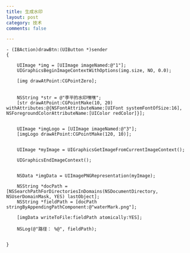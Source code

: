 ```yaml
---
title: 生成水印
layout: post
category: 技术
comments: false

---
```






	- (IBAction)drawBtn:(UIButton *)sender
	{
	    
	    UIImage *img = [UIImage imageNamed:@"1"];
	    UIGraphicsBeginImageContextWithOptions(img.size, NO, 0.0);
	    
	    [img drawAtPoint:CGPointZero];
	    
	    
	    NSString *str = @"李平的水印嘿嘿";
	    [str drawAtPoint:CGPointMake(10, 20) withAttributes:@{NSFontAttributeName:[UIFont systemFontOfSize:16], NSForegroundColorAttributeName:[UIColor redColor]}];
	    
	    
	    UIImage *imgLogo = [UIImage imageNamed:@"3"];
	    [imgLogo drawAtPoint:CGPointMake(120, 10)];
	    
	    
	    UIImage *myImage = UIGraphicsGetImageFromCurrentImageContext();
	    
	    UIGraphicsEndImageContext();
	    
	    
	    NSData *imgData = UIImagePNGRepresentation(myImage);
	    
	    NSString *docPath = [NSSearchPathForDirectoriesInDomains(NSDocumentDirectory, NSUserDomainMask, YES) lastObject];
	    NSString *fieldPath = [docPath stringByAppendingPathComponent:@"waterMark.png"];
	    
	    [imgData writeToFile:fieldPath atomically:YES];
	    
	    NSLog(@"路径： %@", fieldPath);
	    
	    
	}
